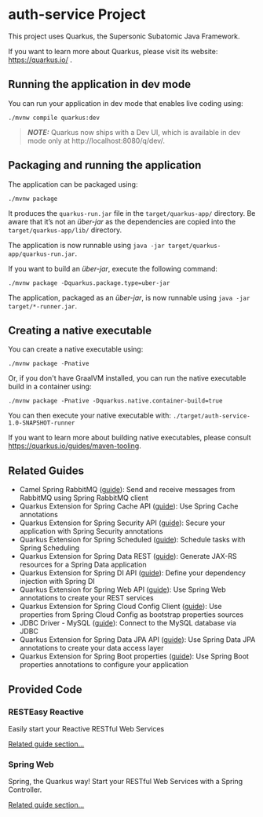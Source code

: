 # auth-service Project

This project uses Quarkus, the Supersonic Subatomic Java Framework.

If you want to learn more about Quarkus, please visit its website: https://quarkus.io/ .

## Running the application in dev mode

You can run your application in dev mode that enables live coding using:

```shell script
./mvnw compile quarkus:dev
```

> **_NOTE:_**  Quarkus now ships with a Dev UI, which is available in dev mode only at http://localhost:8080/q/dev/.

## Packaging and running the application

The application can be packaged using:

```shell script
./mvnw package
```

It produces the `quarkus-run.jar` file in the `target/quarkus-app/` directory.
Be aware that it’s not an _über-jar_ as the dependencies are copied into the `target/quarkus-app/lib/` directory.

The application is now runnable using `java -jar target/quarkus-app/quarkus-run.jar`.

If you want to build an _über-jar_, execute the following command:

```shell script
./mvnw package -Dquarkus.package.type=uber-jar
```

The application, packaged as an _über-jar_, is now runnable using `java -jar target/*-runner.jar`.

## Creating a native executable

You can create a native executable using:

```shell script
./mvnw package -Pnative
```

Or, if you don't have GraalVM installed, you can run the native executable build in a container using:

```shell script
./mvnw package -Pnative -Dquarkus.native.container-build=true
```

You can then execute your native executable with: `./target/auth-service-1.0-SNAPSHOT-runner`

If you want to learn more about building native executables, please consult https://quarkus.io/guides/maven-tooling.

## Related Guides

- Camel Spring
  RabbitMQ ([guide](https://camel.apache.org/camel-quarkus/latest/reference/extensions/spring-rabbitmq.html)): Send and
  receive messages from RabbitMQ using Spring RabbitMQ client
- Quarkus Extension for Spring Cache API ([guide](https://quarkus.io/guides/spring-cache)): Use Spring Cache annotations
- Quarkus Extension for Spring Security API ([guide](https://quarkus.io/guides/spring-security)): Secure your
  application with Spring Security annotations
- Quarkus Extension for Spring Scheduled ([guide](https://quarkus.io/guides/spring-scheduled)): Schedule tasks with
  Spring Scheduling
- Quarkus Extension for Spring Data REST ([guide](https://quarkus.io/guides/spring-data-rest)): Generate JAX-RS
  resources for a Spring Data application
- Quarkus Extension for Spring DI API ([guide](https://quarkus.io/guides/spring-di)): Define your dependency injection
  with Spring DI
- Quarkus Extension for Spring Web API ([guide](https://quarkus.io/guides/spring-web)): Use Spring Web annotations to
  create your REST services
- Quarkus Extension for Spring Cloud Config Client ([guide](https://quarkus.io/guides/spring-cloud-config-client)): Use
  properties from Spring Cloud Config as bootstrap properties sources
- JDBC Driver - MySQL ([guide](https://quarkus.io/guides/datasource)): Connect to the MySQL database via JDBC
- Quarkus Extension for Spring Data JPA API ([guide](https://quarkus.io/guides/spring-data-jpa)): Use Spring Data JPA
  annotations to create your data access layer
- Quarkus Extension for Spring Boot properties ([guide](https://quarkus.io/guides/spring-boot-properties)): Use Spring
  Boot properties annotations to configure your application

## Provided Code

### RESTEasy Reactive

Easily start your Reactive RESTful Web Services

[Related guide section...](https://quarkus.io/guides/getting-started-reactive#reactive-jax-rs-resources)

### Spring Web

Spring, the Quarkus way! Start your RESTful Web Services with a Spring Controller.

[Related guide section...](https://quarkus.io/guides/spring-web#greetingcontroller)
